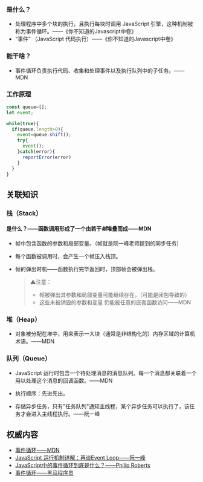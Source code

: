 ### 是什么？

* 处理程序中多个块的执行，且执行每块时调用 JavaScript 引擎，这种机制被称为事件循环。——《你不知道的Javascript中卷》
* “事件” （JavaScript 代码执行）——《你不知道的Javascript中卷》

### 能干啥？

* 事件循环负责执行代码、收集和处理事件以及执行队列中的子任务。——MDN

### 工作原理

````javascript
const queue=[];
let event;

while(true){
  if(queue.length>0){
    event=queue.shift();
    try{
      event();
    }catch(error){
      reportError(error)
    }
  }
}
````



## 关联知识

### 栈（Stack）

#### 是什么？——函数调用形成了一个由若干*帧*堆叠而成——MDN

* 帧中包含函数的参数和局部变量。（帧就是阮一峰老师提到的同步任务）

* 每个函数被调用时，会产生一个帧压入栈顶。

* 帧的弹出时机——函数执行完毕返回时，顶部帧会被弹出栈。

  > ⚠️注意：
  >
  > * 帧被弹出其参数和局部变量可能继续存在。（可能是闭包导致的）
  > * 这些未被销毁的参数和变量 仍能被任意的嵌套函数访问——MDN

### 堆（Heap）

* 对象被分配在堆中，用来表示一大块（通常是非结构化的）内存区域的计算机术语。——MDN

### 队列（Queue）

* JavaScript 运行时包含一个待处理消息的消息队列。每一个消息都关联着一个用以处理这个消息的回调函数。——MDN

* 执行顺序：先进先出。

* 存储异步任务，只有"任务队列"通知主线程，某个异步任务可以执行了，该任务才会进入主线程执行。——阮一峰

  

## 权威内容

* [事件循环——MDN](https://developer.mozilla.org/zh-CN/docs/Web/JavaScript/Event_loop)
* [JavaScript 运行机制详解：再谈Event Loop——阮一峰](https://www.ruanyifeng.com/blog/2014/10/event-loop.html)
* [JavaScript中的事件循环到底是什么？——Philip Roberts](https://www.bilibili.com/video/BV1D14y1H7uq/?spm_id_from=333.337.search-card.all.click&vd_source=2f682a60feabf0f730ad09e0f980ce83)
* [事件循环——黑马程序员](https://www.bilibili.com/video/BV1Y84y1L7Nn?spm_id_from=333.788.videopod.episodes&vd_source=2f682a60feabf0f730ad09e0f980ce83&p=128)